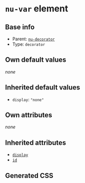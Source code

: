 # `nu-var` element

## Base info
* Parent: [`nu-decorator`](./nu-decorator.md)
* Type: `decorator`


## Own default values
*none*

## Inherited default values
* `display`: `"none"`


## Own attributes
*none*


## Inherited attributes
* [`display`](../attributes/display.md)
* [`id`](../attributes/id.md)

## Generated CSS
```css

```
